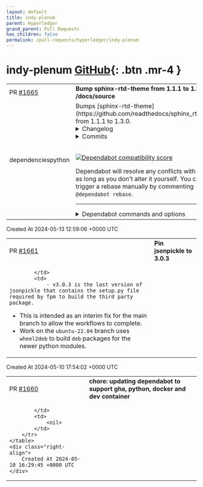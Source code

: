 ```yaml
---
layout: default
title: indy-plenum
parent: Hyperledger
grand_parent: Pull Requests
has_children: false
permalink: /pull-requests/hyperledger/indy-plenum
---
```


# indy-plenum <span class="fs-3 right-align">[GitHub](https://github.com/hyperledger/indy-plenum){: .btn .mr-4 }</span>


<div>
    <table>
        <tr>
            <td>
                PR <a href="https://github.com/hyperledger/indy-plenum/pull/1665" class=".btn">#1665</a>
            </td>
            <td>
                <b>
                    Bump sphinx-rtd-theme from 1.1.1 to 1.3.0 in /docs/source
                </b>
            </td>
        </tr>
        <tr>
            <td>
                <span class="chip">dependencies</span><span class="chip">python</span>
            </td>
            <td>
                Bumps [sphinx-rtd-theme](https://github.com/readthedocs/sphinx_rtd_theme) from 1.1.1 to 1.3.0.
<details>
<summary>Changelog</summary>
<p><em>Sourced from <a href="https://github.com/readthedocs/sphinx_rtd_theme/blob/master/docs/changelog.rst">sphinx-rtd-theme's changelog</a>.</em></p>
<blockquote>
<h1>1.3.0</h1>
<h2>Added</h2>
<ul>
<li>Relaxed requirements to include Sphinx release <code>7.0</code></li>
</ul>
<p>.. _release-1.2.2:</p>
<h1>1.2.2</h1>
<h2>Fixes</h2>
<ul>
<li>Require <code>sphinxcontrib-jquery&gt;=4,&lt;5</code> (<a href="https://redirect.github.com/readthedocs/sphinx_rtd_theme/issues/1446">#1446</a>)</li>
</ul>
<h2>Added</h2>
<ul>
<li>Styling for <code>:menuselection:</code> (<a href="https://redirect.github.com/readthedocs/sphinx_rtd_theme/issues/1426">#1426</a>)</li>
</ul>
<p>.. _release-1.2.1:</p>
<h1>1.2.1</h1>
<h2>Fixes</h2>
<ul>
<li>Load jQuery correctly when using latest sphinxcontrib-jquery release (<a href="https://redirect.github.com/readthedocs/sphinx_rtd_theme/issues/1448">#1448</a>)</li>
</ul>
<p>.. _release-1.2.0:</p>
<h1>1.2.0</h1>
<h2>Dependency changes</h2>
<ul>
<li>docutils 0.18 is supported. (<a href="https://redirect.github.com/readthedocs/sphinx_rtd_theme/issues/1381">#1381</a>)</li>
<li>Sphinx 6 support added</li>
<li>Added <code>sphinxcontrib-jquery</code> as a dependency (<a href="https://redirect.github.com/readthedocs/sphinx_rtd_theme/issues/1385">#1385</a> <a href="https://redirect.github.com/readthedocs/sphinx_rtd_theme/issues/1421">#1421</a>)</li>
<li>Python 3.11 is officially supported and tested. (<a href="https://redirect.github.com/readthedocs/sphinx_rtd_theme/issues/1395">#1395</a>)</li>
<li>Python 3.4 and 3.5 are officially not supported (<a href="https://redirect.github.com/readthedocs/sphinx_rtd_theme/issues/1395">#1395</a>)</li>
</ul>
<p>Changes</p>
<!-- raw HTML omitted -->
</blockquote>
<p>... (truncated)</p>
</details>
<details>
<summary>Commits</summary>
<ul>
<li><a href="https://github.com/readthedocs/sphinx_rtd_theme/commit/15ed4de08de55f7066ff4f2ac39883a397db30d3"><code>15ed4de</code></a> Release 1.3.0 (<a href="https://redirect.github.com/readthedocs/sphinx_rtd_theme/issues/1509">#1509</a>)</li>
<li><a href="https://github.com/readthedocs/sphinx_rtd_theme/commit/b5833585b25358be94918f13c50530e3e9237e7e"><code>b583358</code></a> 1.3.0rc2 (<a href="https://redirect.github.com/readthedocs/sphinx_rtd_theme/issues/1495">#1495</a>)</li>
<li><a href="https://github.com/readthedocs/sphinx_rtd_theme/commit/775bca403c4d795504b1c0d7c6d41664bdcba842"><code>775bca4</code></a> Release 1.3.0rc1 (<a href="https://redirect.github.com/readthedocs/sphinx_rtd_theme/issues/1494">#1494</a>)</li>
<li><a href="https://github.com/readthedocs/sphinx_rtd_theme/commit/04f85fc42219f8148be142482b9887e64b990f4f"><code>04f85fc</code></a> Add Sphinx 7 support (<a href="https://redirect.github.com/readthedocs/sphinx_rtd_theme/issues/1464">#1464</a>)</li>
<li><a href="https://github.com/readthedocs/sphinx_rtd_theme/commit/9899ee4ee2f547f81e51297dc12317f018e62fdd"><code>9899ee4</code></a> Release 1.2.2 (<a href="https://redirect.github.com/readthedocs/sphinx_rtd_theme/issues/1484">#1484</a>)</li>
<li><a href="https://github.com/readthedocs/sphinx_rtd_theme/commit/2442ab9ffdb8910f8484362cc8dfd165ca3ffb15"><code>2442ab9</code></a> Remove version logic on sphinxcontrib-jquery, require &gt;=4,&lt;5 (<a href="https://redirect.github.com/readthedocs/sphinx_rtd_theme/issues/1446">#1446</a>)</li>
<li><a href="https://github.com/readthedocs/sphinx_rtd_theme/commit/cd6b429f875999ee48bd914da5369422aa55dd8f"><code>cd6b429</code></a> :menuselection: style (<a href="https://redirect.github.com/readthedocs/sphinx_rtd_theme/issues/1426">#1426</a>)</li>
<li><a href="https://github.com/readthedocs/sphinx_rtd_theme/commit/2107797b002848b3336694541b14ffa2367afc2c"><code>2107797</code></a> Contributing updates (<a href="https://redirect.github.com/readthedocs/sphinx_rtd_theme/issues/1478">#1478</a>)</li>
<li><a href="https://github.com/readthedocs/sphinx_rtd_theme/commit/72691f502500c8fc0c0d22422d0919bc628ddf5f"><code>72691f5</code></a> Release 1.2.1 (<a href="https://redirect.github.com/readthedocs/sphinx_rtd_theme/issues/1474">#1474</a>)</li>
<li><a href="https://github.com/readthedocs/sphinx_rtd_theme/commit/d836ff798cb5032b9d32eccc9a86b69bed256975"><code>d836ff7</code></a> Docs: Typo in recommended pinning (<a href="https://redirect.github.com/readthedocs/sphinx_rtd_theme/issues/1476">#1476</a>)</li>
<li>Additional commits viewable in <a href="https://github.com/readthedocs/sphinx_rtd_theme/compare/1.1.1...1.3.0">compare view</a></li>
</ul>
</details>
<br />


[![Dependabot compatibility score](https://dependabot-badges.githubapp.com/badges/compatibility_score?dependency-name=sphinx-rtd-theme&package-manager=pip&previous-version=1.1.1&new-version=1.3.0)](https://docs.github.com/en/github/managing-security-vulnerabilities/about-dependabot-security-updates#about-compatibility-scores)

Dependabot will resolve any conflicts with this PR as long as you don't alter it yourself. You can also trigger a rebase manually by commenting `@dependabot rebase`.

[//]: # (dependabot-automerge-start)
[//]: # (dependabot-automerge-end)

---

<details>
<summary>Dependabot commands and options</summary>
<br />

You can trigger Dependabot actions by commenting on this PR:
- `@dependabot rebase` will rebase this PR
- `@dependabot recreate` will recreate this PR, overwriting any edits that have been made to it
- `@dependabot merge` will merge this PR after your CI passes on it
- `@dependabot squash and merge` will squash and merge this PR after your CI passes on it
- `@dependabot cancel merge` will cancel a previously requested merge and block automerging
- `@dependabot reopen` will reopen this PR if it is closed
- `@dependabot close` will close this PR and stop Dependabot recreating it. You can achieve the same result by closing it manually
- `@dependabot show <dependency name> ignore conditions` will show all of the ignore conditions of the specified dependency
- `@dependabot ignore this major version` will close this PR and stop Dependabot creating any more for this major version (unless you reopen the PR or upgrade to it yourself)
- `@dependabot ignore this minor version` will close this PR and stop Dependabot creating any more for this minor version (unless you reopen the PR or upgrade to it yourself)
- `@dependabot ignore this dependency` will close this PR and stop Dependabot creating any more for this dependency (unless you reopen the PR or upgrade to it yourself)


</details>
            </td>
        </tr>
    </table>
    <div class="right-align">
        Created At 2024-05-13 12:59:06 +0000 UTC
    </div>
</div>

<div>
    <table>
        <tr>
            <td>
                PR <a href="https://github.com/hyperledger/indy-plenum/pull/1661" class=".btn">#1661</a>
            </td>
            <td>
                <b>
                    Pin jsonpickle to 3.0.3
                </b>
            </td>
        </tr>
        <tr>
            <td>
                
            </td>
            <td>
                - v3.0.3 is the last version of jsonpickle that contains the setup.py file required by fpm to build the third party package.
- This is intended as an interim fix for the main branch to allow the workflows to complete.
- Work on the `ubuntu-22.04` branch uses `wheel2deb` to build `deb` packages for the newer python modules.
            </td>
        </tr>
    </table>
    <div class="right-align">
        Created At 2024-05-10 17:54:02 +0000 UTC
    </div>
</div>

<div>
    <table>
        <tr>
            <td>
                PR <a href="https://github.com/hyperledger/indy-plenum/pull/1660" class=".btn">#1660</a>
            </td>
            <td>
                <b>
                    chore: updating dependabot to support gha, python, docker and dev container
                </b>
            </td>
        </tr>
        <tr>
            <td>
                
            </td>
            <td>
                <nil>
            </td>
        </tr>
    </table>
    <div class="right-align">
        Created At 2024-05-10 16:29:45 +0000 UTC
    </div>
</div>

